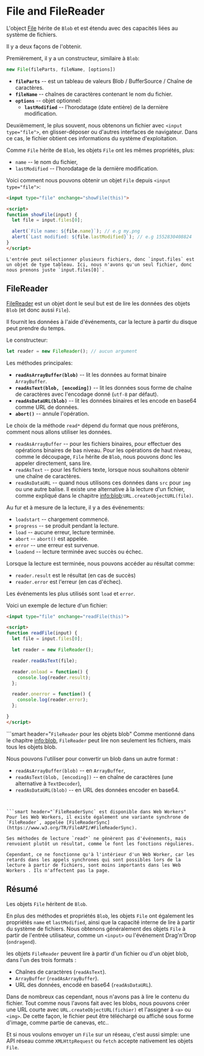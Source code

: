 # File and FileReader

L'object [File](https://www.w3.org/TR/FileAPI/#dfn-file) hérite de `Blob` et est étendu avec des capacités liées au système de fichiers.

Il y a deux façons de l'obtenir.

Premièrement, il y a un constructeur, similaire à `Blob`:

```js
new File(fileParts, fileName, [options])
```

- **`fileParts`** -- est un tableau de valeurs Blob / BufferSource / Chaîne de caractères.
- **`fileName`** -- chaînes de caractères contenant le nom du fichier.
- **`options`** -- objet optionnel:
    - **`lastModified`** -- l'horodatage (date entière) de la dernière modification.

Deuxièmement, le plus souvent, nous obtenons un fichier avec `<input type="file">`, en glisser-déposer ou d'autres interfaces de navigateur. Dans ce cas, le fichier obtient ces informations du système d'exploitation.

Comme `File` hérite de `Blob`, les objets `File` ont les mêmes propriétés, plus:
- `name` -- le nom du fichier,
- `lastModified` -- l'horodatage de la dernière modification.

Voici comment nous pouvons obtenir un objet `File` depuis `<input type="file">`:

```html run
<input type="file" onchange="showFile(this)">

<script>
function showFile(input) {
  let file = input.files[0];

  alert(`File name: ${file.name}`); // e.g my.png
  alert(`Last modified: ${file.lastModified}`); // e.g 1552830408824
}
</script>
```

```smart
L'entrée peut sélectionner plusieurs fichiers, donc `input.files` est un objet de type tableau. Ici, nous n'avons qu'un seul fichier, donc nous prenons juste `input.files[0]`.
```

## FileReader

[FileReader](https://www.w3.org/TR/FileAPI/#dfn-filereader) est un objet dont le seul but est de lire les données des objets `Blob` (et donc aussi `File`).

Il fournit les données à l'aide d'événements, car la lecture à partir du disque peut prendre du temps.

Le constructeur:

```js
let reader = new FileReader(); // aucun argument
```

Les méthodes principales:

- **`readAsArrayBuffer(blob)`** -- lit les données au format binaire `ArrayBuffer`.
- **`readAsText(blob, [encoding])`** -- lit les données sous forme de chaîne de caractères avec l'encodage donné (`utf-8` par défaut).
- **`readAsDataURL(blob)`** -- lit les données binaires et les encode en base64 comme URL de données.
- **`abort()`** -- annule l'opération.

Le choix de la méthode `read*` dépend du format que nous préférons, comment nous allons utiliser les données.

- `readAsArrayBuffer` -- pour les fichiers binaires, pour effectuer des opérations binaires de bas niveau. Pour les opérations de haut niveau, comme le découpage, `File` hérite de `Blob`, nous pouvons donc les appeler directement, sans lire.
- `readAsText` -- pour les fichiers texte, lorsque nous souhaitons obtenir une chaîne de caractères.
- `readAsDataURL` -- quand nous utilisons ces données dans `src` pour `img` ou une autre balise. Il existe une alternative à la lecture d'un fichier, comme expliqué dans le chapitre <info:blob>:`URL.createObjectURL(file)`.

Au fur et à mesure de la lecture, il y a des événements:
- `loadstart` -- chargement commencé.
- `progress` -- se produit pendant la lecture.
- `load` -- aucune erreur, lecture terminée.
- `abort` -- `abort()` est appelée.
- `error` -- une erreur est survenue.
- `loadend` -- lecture terminée avec succès ou échec.

Lorsque la lecture est terminée, nous pouvons accéder au résultat comme:
- `reader.result` est le résultat (en cas de succès)
- `reader.error` est l'erreur (en cas d'échec).

Les événements les plus utilisés sont `load` et `error`.

Voici un exemple de lecture d'un fichier:

```html run
<input type="file" onchange="readFile(this)">

<script>
function readFile(input) {
  let file = input.files[0];

  let reader = new FileReader();

  reader.readAsText(file);

  reader.onload = function() {
    console.log(reader.result);
  };

  reader.onerror = function() {
    console.log(reader.error);
  };

}
</script>
```

```smart header="`FileReader` pour les objets blob"
Comme mentionné dans le chapitre <info:blob>, `FileReader` peut lire non seulement les fichiers, mais tous les objets blob.

Nous pouvons l'utiliser pour convertir un blob dans un autre format :

- `readAsArrayBuffer(blob)` -- en `ArrayBuffer`,
- `readAsText(blob, [encoding])` -- en chaîne de caractères (une alternative à `TextDecoder`),
- `readAsDataURL(blob)` -- en URL des données encoder en base64.
```


```smart header="`FileReaderSync` est disponible dans Web Workers"
Pour les Web Workers, il existe également une variante synchrone de `FileReader`, appelée [FileReaderSync](https://www.w3.org/TR/FileAPI/#FileReaderSync).

Ses méthodes de lecture `read*` ne génèrent pas d'événements, mais renvoient plutôt un résultat, comme le font les fonctions régulières.

Cependant, ce ne fonctionne qu'à l'intérieur d'un Web Worker, car les retards dans les appels synchrones qui sont possibles lors de la lecture à partir de fichiers, sont moins importants dans les Web Workers . Ils n'affectent pas la page.
```

## Résumé

Les objets `File` héritent de `Blob`.

En plus des méthodes et propriétés `Blob`, les objets `File` ont également les propriétés `name` et `lastModified`, ainsi que la capacité interne de lire à partir du système de fichiers. Nous obtenons généralement des objets `File` à partir de l'entrée utilisateur, comme un `<input>` ou l'événement Drag'n'Drop (`ondragend`).

 les objets `FileReader` peuvent lire à partir d'un fichier ou d'un objet blob, dans l'un des trois formats :

- Chaînes de caractères (`readAsText`).
- `ArrayBuffer` (`readAsArrayBuffer`).
- URL des données, encodé en base64 (`readAsDataURL`).

Dans de nombreux cas cependant, nous n'avons pas à lire le contenu du fichier. Tout comme nous l'avons fait avec les blobs, nous pouvons créer une URL courte avec `URL.createObjectURL(fichier)` et l'assigner à `<a>` ou `<img>`. De cette façon, le fichier peut être téléchargé ou affiché sous forme d'image, comme partie de canevas, etc..

Et si nous voulons envoyer un `File` sur un réseau, c'est aussi simple: une API réseau comme `XMLHttpRequest` ou `fetch` accepte nativement les objets `File`.
